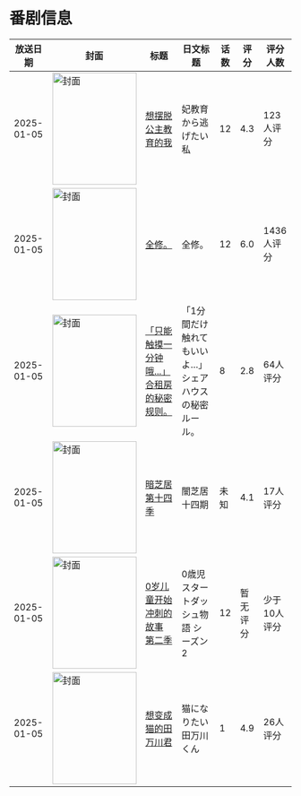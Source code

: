 # 番剧信息

|放送日期|封面|标题|日文标题|话数|评分|评分人数|
|---|---|---|---|---|---|---|
|2025-01-05|<img src="https://lain.bgm.tv/pic/cover/c/67/91/463205_JjSrg.jpg" alt="封面" style="width:150px;height:200px;object-fit:cover;">|[想摆脱公主教育的我](https://bangumi.tv/subject/463205)|妃教育から逃げたい私|12|4.3|123人评分|
|2025-01-05|<img src="https://lain.bgm.tv/pic/cover/c/40/cc/486039_0S1ar.jpg" alt="封面" style="width:150px;height:200px;object-fit:cover;">|[全修。](https://bangumi.tv/subject/486039)|全修。|12|6.0|1436人评分|
|2025-01-05|<img src="https://bangumi.tv/img/no_icon_subject.png" alt="封面" style="width:150px;height:200px;object-fit:cover;">|[「只能触摸一分钟哦...」合租房的秘密规则。](https://bangumi.tv/subject/525733)|「1分間だけ触れてもいいよ…」シェアハウスの秘密ルール。|8|2.8|64人评分|
|2025-01-05|<img src="https://lain.bgm.tv/pic/cover/c/99/e5/526223_mLhZG.jpg" alt="封面" style="width:150px;height:200px;object-fit:cover;">|[暗芝居 第十四季](https://bangumi.tv/subject/526223)|闇芝居 十四期|未知|4.1|17人评分|
|2025-01-05|<img src="https://lain.bgm.tv/pic/cover/c/fb/d1/526429_1qL8O.jpg" alt="封面" style="width:150px;height:200px;object-fit:cover;">|[0岁儿童开始冲刺的故事 第二季](https://bangumi.tv/subject/526429)|0歳児スタートダッシュ物語 シーズン2|12|暂无评分|少于10人评分|
|2025-01-05|<img src="https://lain.bgm.tv/pic/cover/c/a2/77/532061_J0fzh.jpg" alt="封面" style="width:150px;height:200px;object-fit:cover;">|[想变成猫的田万川君](https://bangumi.tv/subject/532061)|猫になりたい田万川くん|1|4.9|26人评分|

